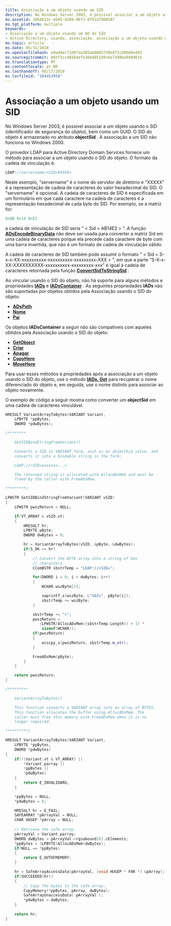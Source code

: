 ```yaml
---
title: Associação a um objeto usando um SID
description: No Windows Server 2003, é possível associar a um objeto usando o SID (identificador de segurança do objeto), bem como um GUID. O SID do objeto é armazenado no atributo objectSid. A associação a um SID não funciona no Windows 2000.
ms.assetid: 18b4613c-eb93-4204-96f2-0f91d7900587
ms.tgt_platform: multiple
keywords:
- Associação a um objeto usando um AD do SID
- Active Directory, usando, associação, associação a um objeto usando um SID
ms.topic: article
ms.date: 05/31/2018
ms.openlocfilehash: e9ad4ecf2d6faa385ab8085730e4f1cb0689e403
ms.sourcegitcommit: 803f3ccd65bdefe36bd851b9c6e7280be9489016
ms.translationtype: MT
ms.contentlocale: pt-BR
ms.lasthandoff: 08/17/2020
ms.locfileid: "104453958"
---
```

# <a name="binding-to-an-object-using-a-sid"></a>Associação a um objeto usando um SID

No Windows Server 2003, é possível associar a um objeto usando o SID (identificador de segurança do objeto), bem como um GUID. O SID do objeto é armazenado no atributo **objectSid** . A associação a um SID não funciona no Windows 2000.

O provedor LDAP para Active Directory Domain Services fornece um método para associar a um objeto usando o SID do objeto. O formato da cadeia de vinculação é:


```C++
LDAP://servername/<SID=XXXXX>
```



Neste exemplo, "servername" é o nome do servidor de diretório e "XXXXX" é a representação de cadeia de caracteres do valor hexadecimal do SID. O "servername" é opcional. A cadeia de caracteres de SID é especificada em um formulário em que cada caractere na cadeia de caracteres é a representação hexadecimal de cada byte do SID. Por exemplo, se a matriz for:


```C++
0xAB 0x14 0xE2
```



a cadeia de vinculação de SID seria " &lt; Sid = AB14E2 &gt; ". A função [**ADsEncodeBinaryData**](/windows/desktop/api/adshlp/nf-adshlp-adsencodebinarydata) não deve ser usada para converter a matriz Sid em uma cadeia de caracteres porque ela precede cada caractere de byte com uma barra invertida, que não é um formato de cadeia de vinculação válido.

A cadeia de caracteres de SID também pode assumir o formato " &lt; Sid = S-x-x-XX-xxxxxxxxxx-xxxxxxxxxx-xxxxxxxxx-XXX &gt; ", em que a parte "S-X-x-XX-XXXXXXXXXX-xxxxxxxxxx-xxxxxxxxx-xxx" é igual à cadeia de caracteres retornada pela função [**ConvertSidToStringSid**](/windows/desktop/api/sddl/nf-sddl-convertsidtostringsida) .

Ao vincular usando o SID do objeto, não há suporte para alguns métodos e propriedades [**IADs**](/windows/desktop/api/iads/nn-iads-iads) e [**IADsContainer**](/windows/desktop/api/iads/nn-iads-iadscontainer) . As seguintes propriedades **IADs** não são suportadas por objetos obtidos pela Associação usando o SID do objeto:

-   [**ADsPath**](/windows/desktop/ADSI/iads-property-methods)
-   [**Nome**](/windows/desktop/ADSI/iads-property-methods)
-   [**Pai**](/windows/desktop/ADSI/iads-property-methods)

Os objetos **IADsContainer** a seguir não são compatíveis com aqueles obtidos pela Associação usando o SID do objeto:

-   [**GetObject**](/windows/desktop/api/iads/nf-iads-iadscontainer-getobject)
-   [**Criar**](/windows/desktop/api/iads/nf-iads-iadscontainer-create)
-   [**Apagar**](/windows/desktop/api/iads/nf-iads-iadscontainer-delete)
-   [**CopyHere**](/windows/desktop/api/iads/nf-iads-iadscontainer-copyhere)
-   [**MoveHere**](/windows/desktop/api/iads/nf-iads-iadscontainer-movehere)

Para usar esses métodos e propriedades após a associação a um objeto usando o SID do objeto, use o método [**IADs. Get**](/windows/desktop/api/iads/nf-iads-iads-get) para recuperar o nome diferenciado do objeto e, em seguida, use o nome distinto para associar ao objeto novamente.

O exemplo de código a seguir mostra como converter um **objectSid** em uma cadeia de caracteres vinculável.


```C++
HRESULT VariantArrayToBytes(VARIANT Variant, 
    LPBYTE *ppBytes, 
    DWORD *pdwBytes);

/********

    GetSIDBindStringFromVariant()

    Converts a SID in VARIANT form, such as an objectSid value, and 
    converts it into a bindable string in the form:

    LDAP://<SID=xxxxxxx...>

    The returned string is allocated with AllocADsMem and must be 
    freed by the caller with FreeADsMem.

*********/

LPWSTR GetSIDBindStringFromVariant(VARIANT vSID)
{
    LPWSTR pwszReturn = NULL;

    if(VT_ARRAY & vSID.vt) 
    {
        HRESULT hr;
        LPBYTE pByte;
        DWORD dwBytes = 0;

        hr = VariantArrayToBytes(vSID, &pByte, &dwBytes);
        if(S_OK == hr)
        {
            // Convert the BYTE array into a string of hex 
            // characters.
            CComBSTR sbstrTemp = "LDAP://<SID=";

            for(DWORD i = 0; i < dwBytes; i++)
            {
                WCHAR wszByte[3];

                swprintf_s(wszByte, L"%02x", pByte[i]);
                sbstrTemp += wszByte;
            }

            sbstrTemp += ">";
            pwszReturn = 
               (LPWSTR)AllocADsMem((sbstrTemp.Length() + 1) * 
                sizeof(WCHAR));
            if(pwszReturn)
            {
                wcscpy_s(pwszReturn, sbstrTemp.m_str);
            }

            FreeADsMem(pByte);
        }
    }

    return pwszReturn;
}

/*********

    VariantArrayToBytes()

    This function converts a VARIANT array into an array of BYTES. 
    This function allocates the buffer using AllocADsMem. The 
    caller must free this memory with FreeADsMem when it is no 
    longer required.

**********/

HRESULT VariantArrayToBytes(VARIANT Variant, 
    LPBYTE *ppBytes, 
    DWORD *pdwBytes)
{
    if(!(Variant.vt & VT_ARRAY) ||
        !Variant.parray ||
        !ppBytes ||
        !pdwBytes)
    {
        return E_INVALIDARG;
    }

    *ppBytes = NULL;
    *pdwBytes = 0;

    HRESULT hr = E_FAIL;
    SAFEARRAY *pArrayVal = NULL;
    CHAR HUGEP *pArray = NULL;
    
    // Retrieve the safe array.
    pArrayVal = Variant.parray;
    DWORD dwBytes = pArrayVal->rgsabound[0].cElements;
    *ppBytes = (LPBYTE)AllocADsMem(dwBytes);
    if(NULL == *ppBytes) 
    {
        return E_OUTOFMEMORY;
    }

    hr = SafeArrayAccessData(pArrayVal, (void HUGEP * FAR *) &pArray);
    if(SUCCEEDED(hr))
    {
        // Copy the bytes to the safe array.
        CopyMemory(*ppBytes, pArray, dwBytes);
        SafeArrayUnaccessData( pArrayVal );
        *pdwBytes = dwBytes;
    }
    
    return hr;
}
```



 

 